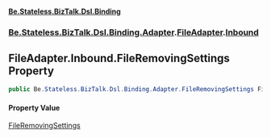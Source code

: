 #### [Be.Stateless.BizTalk.Dsl.Binding](README.md 'README')
### [Be.Stateless.BizTalk.Dsl.Binding.Adapter](Be.Stateless.BizTalk.Dsl.Binding.Adapter.md 'Be.Stateless.BizTalk.Dsl.Binding.Adapter').[FileAdapter](FileAdapter.md 'Be.Stateless.BizTalk.Dsl.Binding.Adapter.FileAdapter').[Inbound](FileAdapter.Inbound.md 'Be.Stateless.BizTalk.Dsl.Binding.Adapter.FileAdapter.Inbound')

## FileAdapter.Inbound.FileRemovingSettings Property

```csharp
public Be.Stateless.BizTalk.Dsl.Binding.Adapter.FileRemovingSettings FileRemovingSettings { get; set; }
```

#### Property Value
[FileRemovingSettings](FileRemovingSettings.md 'Be.Stateless.BizTalk.Dsl.Binding.Adapter.FileRemovingSettings')